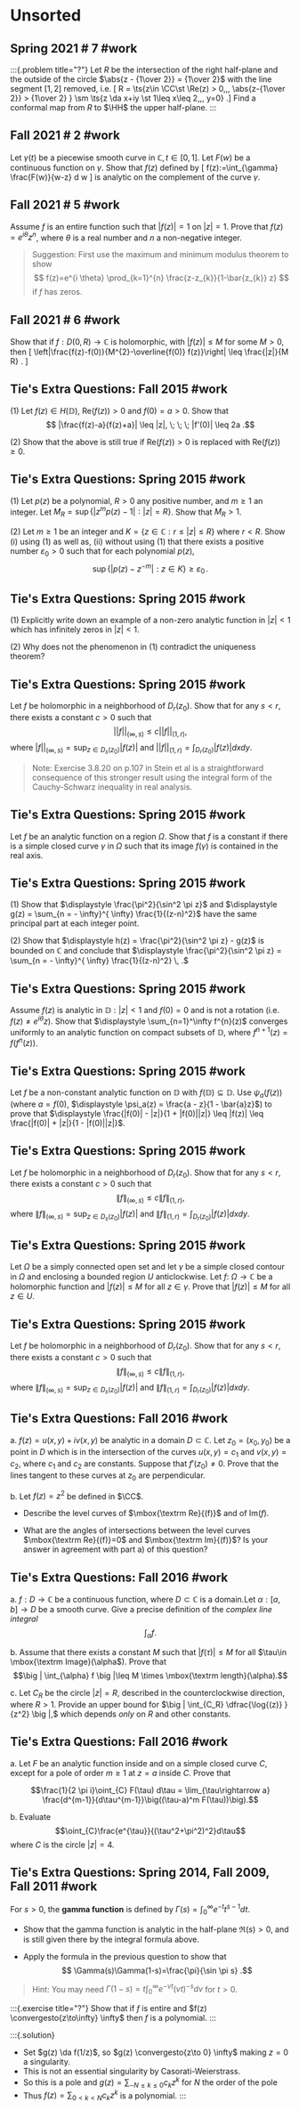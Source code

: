 # Unsorted


## Spring 2021 # 7 #work

:::{.problem title="?"}
Let $R$ be the intersection of the right half-plane and the outside of the circle $\abs{z - {1\over 2}} = {1\over 2}$ with the line segment $[1, 2]$ removed, i.e. 
\[
R = \ts{z\in \CC\st \Re(z) > 0,\,\, \abs{z-{1\over 2}} > {1\over 2} } \sm \ts{z \da x+iy \st 1\leq x\leq 2,\,\, y=0}
.\]
Find a conformal map from $R$ to $\HH$ the upper half-plane.
:::

## Fall 2021 # 2  #work

Let $\gamma(t)$ be a piecewise smooth curve in $\mathbb{C}, t \in[0,1]$. Let $F(w)$ be a continuous function on $\gamma$. Show that $f(z)$ defined by
\[
f(z):=\int_{\gamma} \frac{F(w)}{w-z} d w
\]
is analytic on the complement of the curve $\gamma$.

## Fall 2021 # 5  #work

Assume $f$ is an entire function such that $|f(z)|=1$ on $|z|=1$. Prove that $f(z)=e^{i \theta} z^{n}$, where $\theta$ is a real number and $n$ a non-negative integer. 

> Suggestion: First use the maximum and minimum modulus theorem to show 
$$
f(z)=e^{i \theta} \prod_{k=1}^{n} \frac{z-z_{k}}{1-\bar{z_{k}} z}
$$ 
if $f$ has zeros.

## Fall 2021 # 6 #work

Show that if $f: D(0, R) \rightarrow \mathbb{C}$ is holomorphic, with $|f(z)| \leq M$ for some $M>0$, then
\[
\left|\frac{f(z)-f(0)}{M^{2}-\overline{f(0)} f(z)}\right| \leq \frac{|z|}{M R} .
\]


## Tie's Extra Questions: Fall 2015 #work



(1) 
Let $f(z) \in H({\mathbb D})$, $\text{Re}(f(z)) >0$ and $f(0)= a>0$. 
Show that 
$$
|\frac{f(z)-a}{f(z)+a}| \leq |z|, \; \; \; |f'(0)| \leq 2a
.$$

(2) 
Show that the above is still true if $\text{Re}(f(z)) >0$ is replaced with $\text{Re}(f(z)) \geq 0$.



## Tie's Extra Questions: Spring 2015 #work


(1) Let $p(z)$ be a polynomial, $R>0$ any positive number, and
$m \geq 1$ an integer. Let
$M_R = \sup \{ |z^{m} p(z) - 1|: |z| = R  \}$. Show that $M_R>1$.

(2) Let $m \geq 1$ be an integer and
$K = \{z \in {\mathbb C}: r \leq |z| \leq R \}$ where $r<R$.
Show (i) using (1) as well as, (ii) without using (1) that there exists a positive number $\varepsilon_0>0$ such that for each polynomial $p(z)$,
$$\sup \{|p(z) - z^{-m}|: z \in K  \} \geq \varepsilon_0 \, .$$



## Tie's Extra Questions: Spring 2015 #work



(1) Explicitly write down an example of a non-zero analytic function in $|z|<1$ which has infinitely zeros in $|z|<1$.

(2) Why does not the phenomenon in (1) contradict the uniqueness theorem?



## Tie's Extra Questions: Spring 2015 #work



Let $f$ be holomorphic in a neighborhood of $D_r(z_0)$. Show that
for any $s<r$, there exists a constant $c>0$ such that
$$||f||_{(\infty, s)} \leq c ||f||_{(1, r)},$$ where
$\displaystyle |f||_{(\infty, s)} = \text{sup}_{z \in D_s(z_0)}|f(z)|$
and $\displaystyle ||f||_{(1, r)} = \int_{D_r(z_0)} |f(z)|dx dy$.

> Note: Exercise 3.8.20 on p.107 in Stein et al is a
straightforward consequence of this stronger result using the integral form of the Cauchy-Schwarz inequality in real analysis.





## Tie's Extra Questions: Spring 2015 #work



Let $f$ be an analytic function on a region $\Omega$. Show that $f$
is a constant if there is a simple closed curve $\gamma$ in $\Omega$ such that its image $f(\gamma)$ is contained in the real axis.

## Tie's Extra Questions: Spring 2015 #work


(1) Show that $\displaystyle \frac{\pi^2}{\sin^2 \pi z}$ and
$\displaystyle g(z) = \sum_{n = - \infty}^{ \infty} \frac{1}{(z-n)^2}$
have the same principal part at each integer point.

(2) Show that
$\displaystyle h(z) = \frac{\pi^2}{\sin^2 \pi z} - g(z)$ is bounded
on $\mathbb C$ and conclude that
$\displaystyle \frac{\pi^2}{\sin^2 \pi z} = \sum_{n = - \infty}^{ \infty} \frac{1}{(z-n)^2} \, .$



## Tie's Extra Questions: Spring 2015 #work



Assume $f(z)$ is analytic in ${\mathbb D}: |z|<1$ and $f(0)=0$ and
is not a rotation (i.e. $f(z) \neq e^{i \theta} z$). Show that
$\displaystyle \sum_{n=1}^\infty f^{n}(z)$ converges uniformly to an
analytic function on compact subsets of ${\mathbb D}$, where
$f^{n+1}(z) = f(f^{n}(z))$.

## Tie's Extra Questions: Spring 2015 #work


Let $f$ be a non-constant analytic function on $\mathbb D$ with $f(\mathbb D) \subseteq \mathbb D$. Use $\psi_{a} (f(z))$ (where $a=f(0)$, $\displaystyle \psi_a(z) = \frac{a - z}{1 - \bar{a}z}$) to
prove that 
$\displaystyle \frac{|f(0)| - |z|}{1 + |f(0)||z|} \leq |f(z)| \leq \frac{|f(0)| + |z|}{1 - |f(0)||z|}$.



## Tie's Extra Questions: Spring 2015 #work



Let $f$ be holomorphic in a neighborhood of $D_r(z_0)$. Show that for any $s<r$, there exists a constant $c>0$ such that
$$
\|f\|_{(\infty, s)} \leq c \|f\|_{(1, r)}
,$$ 
where
$\displaystyle \|f\|_{(\infty, s)} = \text{sup}_{z \in D_s(z_0)}|f(z)|$
and $\displaystyle \|f\|_{(1, r)} = \int_{D_r(z_0)} |f(z)|dx dy$.


## Tie's Extra Questions: Spring 2015 #work


Let $\Omega$ be a simply connected open set and let $\gamma$ be a simple closed contour in $\Omega$ and enclosing a bounded region $U$ anticlockwise. Let $f: \ \Omega \to {\mathbb C}$ be a holomorphic function and $|f(z)|\leq M$ for all $z\in \gamma$. Prove that
$|f(z)|\leq M$ for all $z\in U$.



## Tie's Extra Questions: Spring 2015 #work


Let $f$ be holomorphic in a neighborhood of $D_r(z_0)$. Show that for any $s<r$, there exists a constant $c>0$ such that
$$\|f\|_{(\infty, s)} \leq c \|f\|_{(1, r)},$$ where
$\displaystyle \|f\|_{(\infty, s)} = \text{sup}_{z \in D_s(z_0)}|f(z)|$
and $\displaystyle \|f\|_{(1, r)} = \int_{D_r(z_0)} |f(z)|dx dy$.



## Tie's Extra Questions: Fall 2016 #work


a.
$f(z)= u(x,y) +i v(x,y)$ be analytic in a domain
$D\subset {\mathbb C}$. Let $z_0=(x_0,y_0)$ be a point in $D$ which
is in the intersection of the curves $u(x,y)= c_1$ and $v(x,y)=c_2$,
where $c_1$ and $c_2$ are constants. Suppose that $f'(z_0)\neq 0$.
Prove that the lines tangent to these curves at $z_0$ are
perpendicular.

b.
Let $f(z)=z^2$ be defined in $\CC$.

- Describe the level curves of $\mbox{\textrm Re}{(f)}$ and of $\mbox{Im}{(f)}$.

- What are the angles of intersections between the level curves $\mbox{\textrm Re}{(f)}=0$ and $\mbox{\textrm Im}{(f)}$? 
Is your answer in agreement with part a) of this question?

## Tie's Extra Questions: Fall 2016 #work



a.
$f: D\rightarrow {\mathbb C}$ be a continuous function, where
$D\subset {\mathbb C}$ is a domain.Let $\alpha:[a,b]\rightarrow D$
be a smooth curve. Give a precise definition of the *complex line integral* $$\int_{\alpha} f.$$

b.
Assume that there exists a constant $M$ such that
$|f(\tau)|\leq M$ for all $\tau\in \mbox{\textrm Image}(\alpha$). Prove that
$$\big | \int_{\alpha} f \big |\leq M \times \mbox{\textrm length}(\alpha).$$

c.
Let $C_R$ be the circle $|z|=R$, described in the counterclockwise direction, where $R>1$. Provide an upper bound for $\big | \int_{C_R} \dfrac{\log{(z)} }{z^2} \big |,$ which depends *only* on $R$ and other constants.




## Tie's Extra Questions: Fall 2016 #work


a.
Let $F$ be an analytic function inside and on a simple closed curve $C$, except for a pole of order $m\geq 1$ at $z=a$ inside $C$.
Prove that

$$\frac{1}{2 \pi i}\oint_{C} F(\tau) d\tau =
\lim_{\tau\rightarrow a} \frac{d^{m-1}}{d\tau^{m-1}}\big((\tau-a)^m F(\tau))\big).$$

b.
Evaluate $$\oint_{C}\frac{e^{\tau}}{(\tau^2+\pi^2)^2}d\tau$$
where $C$ is the circle $|z|=4$.



## Tie's Extra Questions: Spring 2014, Fall 2009, Fall 2011  #work

For $s>0$, the **gamma function** is defined by $\displaystyle{\Gamma(s)=\int_0^{\infty} e^{-t}t^{s-1} dt}$.

-   Show that the gamma function is analytic in the half-plane $\Re (s)>0$, and is still given there by the integral formula above.

-   Apply the formula in the previous question to show that
  $$
\Gamma(s)\Gamma(1-s)=\frac{\pi}{\sin \pi s}
.$$

> Hint: You may need $\displaystyle{\Gamma(1-s)=t \int_0^{\infty}e^{-vt}(vt)^{-s} dv}$ for $t>0$.


:::{.exercise title="?"}
Show that if $f$ is entire and $f(z) \convergesto{z\to\infty} \infty$ then $f$ is a polynomial.
:::

:::{.solution}

- Set $g(z) \da f(1/z)$, so $g(z) \convergesto{z\to 0} \infty$ making $z=0$ a singularity.
- This is not an essential singularity by Casorati-Weierstrass.
- So this is a pole and $g(z) = \sum_{-N\leq k \leq 0} c_k z^k$ for $N$ the order of the pole
- Thus $f(z) = \sum_{0<k<N}c_k z^k$ is a polynomial.
:::



